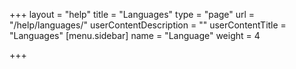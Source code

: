 +++
layout = "help"
title = "Languages"
type = "page"
url = "/help/languages/"
userContentDescription = ""
userContentTitle = "Languages"
[menu.sidebar]
name = "Language"
weight = 4

+++
